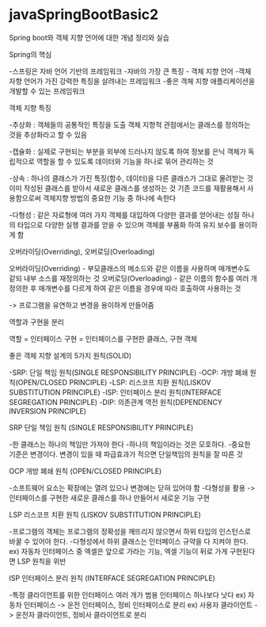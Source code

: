 # javaSpringBootBasic2

Spring boot와 객체 지향 언어에 대한 개념 정리와 실습

Spring의 핵심

-스프링은 자바 언어 기반의 프레임워크
-자바의 가장 큰 특징 - 객체 지향 언어
-객체 자향 언어가 가진 강력한 특징을 살려내는 프레임워크
-좋은 객체 지향 애플리케이션을 개발할 수 있는 프레임워크


객체 지향 특징

-추상화 :
객체들의 공통적인 특징을 도출
객체 지향적 관점에서는 클래스를 정의하는 것을 추상화라고 할 수 있음

-캡슐화 :
실제로 구현되는 부분을 외부에 드러나지 않도록 하여 정보를 은닉
객체가 독립적으로 역할을 할 수 있도록 데이터와 기능을 하나로 묶어 관리하는 것

-상속 :
하나의 클래스가 가진 특징(함수, 데이터)을 다른 클래스가 그대로 물려받는 것
이미 작성된 클래스를 받아서 새로운 클래스를 생성하는 것
기존 코드를 재활용해서 사용함으로써 객체지향 방법의 중요한 기능 중 하나에 속한다



-다형성 :
같은 자료형에 여러 가지 객체를 대입하여 다양한 결과를 얻어내는 성질
하나의 타입으로 다양한 실행 결과를 얻을 수 있으며 객체를 부품화 하여 유지 보수를 용이하게 함

오버라이딩(Overriding), 오버로딩(Overloading)

오버라이딩(Overriding) - 부모클래스의 메소드와 같은 이름을 사용하며 매개변수도 같되 내부 소스를 재정의하는 것
오버로딩(Overloading) - 같은 이름의 함수를 여러 개 정의한 후 매개변수를 다르게 하여 같은 이름을 경우에 따라 호출하여 사용하는 것

-> 프로그램을 유연하고 변경을 용이하게 만들어줌

역할과 구현을 분리 

역할 = 인터페이스
구현 = 인터페이스를 구현한 클래스, 구현 객체




좋은 객체 지향 설계의 5가지 원칙(SOLID)

-SRP: 단일 책임 원칙(SINGLE RESPONSIBILITY PRINCIPLE)
-OCP: 개방 폐쇄 원칙(OPEN/CLOSED PRINCIPLE)
-LSP: 리스코프 치환 원칙(LISKOV SUBSTITUTION PRINCIPLE)
-ISP: 인터페이스 분리 원칙(INTERFACE SEGREGATION PRINCIPLE)
-DIP: 의존관계 역전 원칙(DEPENDENCY INVERSION PRINCIPLE)

SRP 단일 책임 원칙
(SINGLE RESPONSIBILITY PRINCIPLE)

-한 클래스는 하나의 책임만 가져야 한다
-하나의 책임이라는 것은 모호하다.
-중요한 기준은 변경이다. 변경이 있을 때 파급효과가 적으면 단일책임의 원칙을 잘 따른 것

OCP 개방 폐쇄 원칙
(OPEN/CLOSED PRINCIPLE)

-소프트웨어 요소는 확장에는 열려 있으나 변경에는 닫혀 있어야 함
-다형성을 활용 -> 인터페이스를 구현한 새로운 클래스를 하나 만들어서 새로운 기능 구현

LSP 리스코프 치환 원칙
(LISKOV SUBSTITUTION PRINCIPLE)

-프로그램의 객체는 프로그램의 정확성을 깨뜨리지 않으면서 하위 타입의 인스턴스로 바꿀 수 있어야 한다.
-다형성에서 하위 클래스는 인터페이스 규약을 다 지켜야 한다. 
ex) 자동차 인터페이스 중 엑셀은 앞으로 가라는 기능, 엑셀 기능이 뒤로 가게 구현된다면 LSP 원칙을 위반

ISP 인터페이스 분리 원칙
(INTERFACE SEGREGATION PRINCIPLE)

-특정 클라이언트를 위한 인터페이스 여러 개가 범용 인터페이스 하나보다 낫다
ex) 자동차 인터페이스 -> 운전 인터페이스, 정비 인터페이스로 분리
ex) 사용자 클라이언트 -> 운전자 클라이언트, 정비사 클라이언트로 분리




